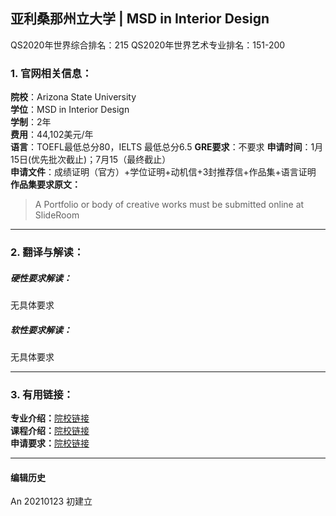 ## 亚利桑那州立大学 | MSD in Interior Design

QS2020年世界综合排名：215
QS2020年世界艺术专业排名：151-200


### 1. 官网相关信息：

**院校**：Arizona State University  
**学位**：MSD in Interior Design  
**学制**：2年  
**费用**：44,102美元/年  
**语言**：TOEFL最低总分80，IELTS 最低总分6.5
**GRE要求**：不要求
**申请时间**：1月15日(优先批次截止)；7月15（最终截止）  
**申请文件**：成绩证明（官方）+学位证明+动机信+3封推荐信+作品集+语言证明  
**作品集要求原文：**   
> A Portfolio or body of creative works must be submitted online at SlideRoom




---


### 2. 翻译与解读：

##### 硬性要求解读：
无具体要求



##### 软性要求解读：
无具体要求


---


### 3. 有用链接：

**专业介绍：**[院校链接](https://design.asu.edu/degree-programs/interior-design-msd)  
**课程介绍：**[院校链接](https://design.asu.edu/sites/default/files/master_of_science_in_design_int_3.pdf)  
**申请要求：**[院校链接](https://design.asu.edu/degree-programs/interior-design-msd)



---


#### 编辑历史

An 20210123 初建立
